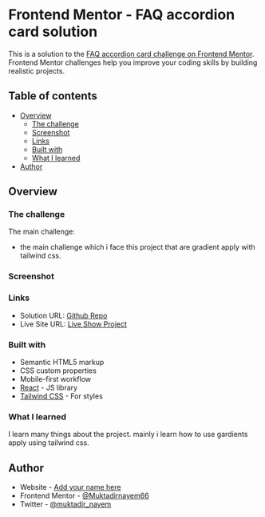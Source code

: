 # Frontend Mentor - FAQ accordion card solution

This is a solution to the [FAQ accordion card challenge on Frontend Mentor](https://www.frontendmentor.io/challenges/faq-accordion-card-XlyjD0Oam). Frontend Mentor challenges help you improve your coding skills by building realistic projects. 

## Table of contents

- [Overview](#overview)
  - [The challenge](#the-challenge)
  - [Screenshot](#screenshot)
  - [Links](#links)
  - [Built with](#built-with)
  - [What I learned](#what-i-learned)
- [Author](#author)



## Overview

### The challenge

The main challenge:

- the main challenge which i face this project that are gradient apply with tailwind css.


### Screenshot





### Links

- Solution URL: [Github Repo](https://your-solution-url.com)
- Live Site URL: [Live Show Project](https://your-live-site-url.com)



### Built with

- Semantic HTML5 markup
- CSS custom properties
- Mobile-first workflow
- [React](https://reactjs.org/) - JS library
- [Tailwind CSS](https://tailwindcss.com/) - For styles



### What I learned

I learn many things about the project. mainly i learn how to use gardients apply using tailwind css.



## Author

- Website - [Add your name here](https://www.your-site.com)
- Frontend Mentor - [@Muktadirnayem66](https://www.frontendmentor.io/profile/Muktadirnayem66)
- Twitter - [@muktadir_nayem](https://twitter.com/muktadir_nayem)


